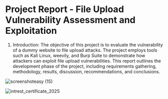 #  Project Report - File Upload Vulnerability Assessment and Exploitation


1. Introduction:
The objective of this project is to evaluate the vulnerability of a dummy website to file upload attacks. The project employs tools such as Kali Linux, weevily, and Burp Suite to demonstrate how attackers can exploit file upload vulnerabilities. This report outlines the development phase of the project, including requirements gathering, methodology, results, discussion, recommendations, and conclusions.



![screenshoteasy (15)](https://github.com/enigaman/Unveiling-Securing-File-Uploads-A-Guide-for-Ethical-Hackers/assets/166228564/3bda83a4-98db-47d0-a5e4-f4eef13f7fc6)

![intrest_certificate_2025](https://github.com/enigaman/Unveiling-Securing-File-Uploads-A-Guide-for-Ethical-Hackers/assets/166228564/fb237abc-97e5-40ef-93df-bc9fdd96b4d4)
